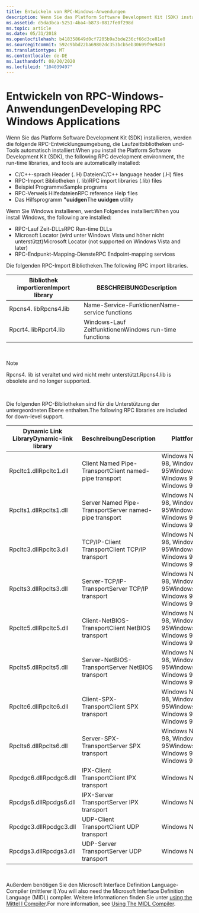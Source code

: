 ```yaml
---
title: Entwickeln von RPC-Windows-Anwendungen
description: Wenn Sie das Platform Software Development Kit (SDK) installieren, werden die folgenden RPC-Entwicklungsumgebungen, die Laufzeitbibliotheken und Tools automatisch installiert.
ms.assetid: d5da3bca-5251-4ba4-b873-0817fe0f298d
ms.topic: article
ms.date: 05/31/2018
ms.openlocfilehash: b418358649d0cf7205b9a3bde236cf66d3ce81e0
ms.sourcegitcommit: 592c9bbd22ba69802dc353bcb5eb30699f9e9403
ms.translationtype: MT
ms.contentlocale: de-DE
ms.lasthandoff: 08/20/2020
ms.locfileid: "104039497"
---
```

# <a name="developing-rpc-windows-applications"></a><span data-ttu-id="3adb2-103">Entwickeln von RPC-Windows-Anwendungen</span><span class="sxs-lookup"><span data-stu-id="3adb2-103">Developing RPC Windows Applications</span></span>

<span data-ttu-id="3adb2-104">Wenn Sie das Platform Software Development Kit (SDK) installieren, werden die folgende RPC-Entwicklungsumgebung, die Laufzeitbibliotheken und-Tools automatisch installiert:</span><span class="sxs-lookup"><span data-stu-id="3adb2-104">When you install the Platform Software Development Kit (SDK), the following RPC development environment, the run-time libraries, and tools are automatically installed:</span></span>

-   <span data-ttu-id="3adb2-105">C/C++-sprach Header (. H) Dateien</span><span class="sxs-lookup"><span data-stu-id="3adb2-105">C/C++ language header (.H) files</span></span>
-   <span data-ttu-id="3adb2-106">RPC-Import Bibliotheken (. lib)</span><span class="sxs-lookup"><span data-stu-id="3adb2-106">RPC import libraries (.lib) files</span></span>
-   <span data-ttu-id="3adb2-107">Beispiel Programme</span><span class="sxs-lookup"><span data-stu-id="3adb2-107">Sample programs</span></span>
-   <span data-ttu-id="3adb2-108">RPC-Verweis Hilfedateien</span><span class="sxs-lookup"><span data-stu-id="3adb2-108">RPC reference Help files</span></span>
-   <span data-ttu-id="3adb2-109">Das Hilfsprogramm **"uuidgen**</span><span class="sxs-lookup"><span data-stu-id="3adb2-109">The **uuidgen** utility</span></span>

<span data-ttu-id="3adb2-110">Wenn Sie Windows installieren, werden Folgendes installiert:</span><span class="sxs-lookup"><span data-stu-id="3adb2-110">When you install Windows, the following are installed:</span></span>

-   <span data-ttu-id="3adb2-111">RPC-Lauf Zeit-DLLs</span><span class="sxs-lookup"><span data-stu-id="3adb2-111">RPC Run-time DLLs</span></span>
-   <span data-ttu-id="3adb2-112">Microsoft Locator (wird unter Windows Vista und höher nicht unterstützt)</span><span class="sxs-lookup"><span data-stu-id="3adb2-112">Microsoft Locator (not supported on Windows Vista and later)</span></span>
-   <span data-ttu-id="3adb2-113">RPC-Endpunkt-Mapping-Dienste</span><span class="sxs-lookup"><span data-stu-id="3adb2-113">RPC Endpoint-mapping services</span></span>

<span data-ttu-id="3adb2-114">Die folgenden RPC-Import Bibliotheken.</span><span class="sxs-lookup"><span data-stu-id="3adb2-114">The following RPC import libraries.</span></span>



| <span data-ttu-id="3adb2-115">Bibliothek importieren</span><span class="sxs-lookup"><span data-stu-id="3adb2-115">Import library</span></span> | <span data-ttu-id="3adb2-116">BESCHREIBUNG</span><span class="sxs-lookup"><span data-stu-id="3adb2-116">Description</span></span>                |
|----------------|----------------------------|
| <span data-ttu-id="3adb2-117">Rpcns4. lib</span><span class="sxs-lookup"><span data-stu-id="3adb2-117">Rpcns4.lib</span></span>     | <span data-ttu-id="3adb2-118">Name-Service-Funktionen</span><span class="sxs-lookup"><span data-stu-id="3adb2-118">Name-service functions</span></span>     |
| <span data-ttu-id="3adb2-119">Rpcrt4. lib</span><span class="sxs-lookup"><span data-stu-id="3adb2-119">Rpcrt4.lib</span></span>     | <span data-ttu-id="3adb2-120">Windows-Lauf Zeitfunktionen</span><span class="sxs-lookup"><span data-stu-id="3adb2-120">Windows run-time functions</span></span> |



 

> [!Note]  
> <span data-ttu-id="3adb2-121">Rpcns4. lib ist veraltet und wird nicht mehr unterstützt.</span><span class="sxs-lookup"><span data-stu-id="3adb2-121">Rpcns4.lib is obsolete and no longer supported.</span></span>

 

<span data-ttu-id="3adb2-122">Die folgenden RPC-Bibliotheken sind für die Unterstützung der untergeordneten Ebene enthalten.</span><span class="sxs-lookup"><span data-stu-id="3adb2-122">The following RPC libraries are included for down-level support.</span></span>



| <span data-ttu-id="3adb2-123">Dynamic Link Library</span><span class="sxs-lookup"><span data-stu-id="3adb2-123">Dynamic-link library</span></span> | <span data-ttu-id="3adb2-124">Beschreibung</span><span class="sxs-lookup"><span data-stu-id="3adb2-124">Description</span></span>                 | <span data-ttu-id="3adb2-125">Plattform</span><span class="sxs-lookup"><span data-stu-id="3adb2-125">Platform</span></span>                           |
|----------------------|-----------------------------|------------------------------------|
| <span data-ttu-id="3adb2-126">Rpcltc1.dll</span><span class="sxs-lookup"><span data-stu-id="3adb2-126">Rpcltc1.dll</span></span>          | <span data-ttu-id="3adb2-127">Client Named Pipe-Transport</span><span class="sxs-lookup"><span data-stu-id="3adb2-127">Client named-pipe transport</span></span> | <span data-ttu-id="3adb2-128">Windows NT, Windows 98, Windows 95</span><span class="sxs-lookup"><span data-stu-id="3adb2-128">Windows NT, Windows 98, Windows 95</span></span> |
| <span data-ttu-id="3adb2-129">Rpclts1.dll</span><span class="sxs-lookup"><span data-stu-id="3adb2-129">Rpclts1.dll</span></span>          | <span data-ttu-id="3adb2-130">Server Named Pipe-Transport</span><span class="sxs-lookup"><span data-stu-id="3adb2-130">Server named-pipe transport</span></span> | <span data-ttu-id="3adb2-131">Windows NT, Windows 98, Windows 95</span><span class="sxs-lookup"><span data-stu-id="3adb2-131">Windows NT, Windows 98, Windows 95</span></span> |
| <span data-ttu-id="3adb2-132">Rpcltc3.dll</span><span class="sxs-lookup"><span data-stu-id="3adb2-132">Rpcltc3.dll</span></span>          | <span data-ttu-id="3adb2-133">TCP/IP-Client Transport</span><span class="sxs-lookup"><span data-stu-id="3adb2-133">Client TCP/IP transport</span></span>     | <span data-ttu-id="3adb2-134">Windows NT, Windows 98, Windows 95</span><span class="sxs-lookup"><span data-stu-id="3adb2-134">Windows NT, Windows 98, Windows 95</span></span> |
| <span data-ttu-id="3adb2-135">Rpclts3.dll</span><span class="sxs-lookup"><span data-stu-id="3adb2-135">Rpclts3.dll</span></span>          | <span data-ttu-id="3adb2-136">Server-TCP/IP-Transport</span><span class="sxs-lookup"><span data-stu-id="3adb2-136">Server TCP/IP transport</span></span>     | <span data-ttu-id="3adb2-137">Windows NT, Windows 98, Windows 95</span><span class="sxs-lookup"><span data-stu-id="3adb2-137">Windows NT, Windows 98, Windows 95</span></span> |
| <span data-ttu-id="3adb2-138">Rpcltc5.dll</span><span class="sxs-lookup"><span data-stu-id="3adb2-138">Rpcltc5.dll</span></span>          | <span data-ttu-id="3adb2-139">Client-NetBIOS-Transport</span><span class="sxs-lookup"><span data-stu-id="3adb2-139">Client NetBIOS transport</span></span>    | <span data-ttu-id="3adb2-140">Windows NT, Windows 98, Windows 95</span><span class="sxs-lookup"><span data-stu-id="3adb2-140">Windows NT, Windows 98, Windows 95</span></span> |
| <span data-ttu-id="3adb2-141">Rpclts5.dll</span><span class="sxs-lookup"><span data-stu-id="3adb2-141">Rpclts5.dll</span></span>          | <span data-ttu-id="3adb2-142">Server-NetBIOS-Transport</span><span class="sxs-lookup"><span data-stu-id="3adb2-142">Server NetBIOS transport</span></span>    | <span data-ttu-id="3adb2-143">Windows NT, Windows 98, Windows 95</span><span class="sxs-lookup"><span data-stu-id="3adb2-143">Windows NT, Windows 98, Windows 95</span></span> |
| <span data-ttu-id="3adb2-144">Rpcltc6.dll</span><span class="sxs-lookup"><span data-stu-id="3adb2-144">Rpcltc6.dll</span></span>          | <span data-ttu-id="3adb2-145">Client-SPX-Transport</span><span class="sxs-lookup"><span data-stu-id="3adb2-145">Client SPX transport</span></span>        | <span data-ttu-id="3adb2-146">Windows NT, Windows 98, Windows 95</span><span class="sxs-lookup"><span data-stu-id="3adb2-146">Windows NT, Windows 98, Windows 95</span></span> |
| <span data-ttu-id="3adb2-147">Rpclts6.dll</span><span class="sxs-lookup"><span data-stu-id="3adb2-147">Rpclts6.dll</span></span>          | <span data-ttu-id="3adb2-148">Server-SPX-Transport</span><span class="sxs-lookup"><span data-stu-id="3adb2-148">Server SPX transport</span></span>        | <span data-ttu-id="3adb2-149">Windows NT, Windows 98, Windows 95</span><span class="sxs-lookup"><span data-stu-id="3adb2-149">Windows NT, Windows 98, Windows 95</span></span> |
| <span data-ttu-id="3adb2-150">Rpcdgc6.dll</span><span class="sxs-lookup"><span data-stu-id="3adb2-150">Rpcdgc6.dll</span></span>          | <span data-ttu-id="3adb2-151">IPX-Client Transport</span><span class="sxs-lookup"><span data-stu-id="3adb2-151">Client IPX transport</span></span>        | <span data-ttu-id="3adb2-152">Windows NT</span><span class="sxs-lookup"><span data-stu-id="3adb2-152">Windows NT</span></span>                         |
| <span data-ttu-id="3adb2-153">Rpcdgs6.dll</span><span class="sxs-lookup"><span data-stu-id="3adb2-153">Rpcdgs6.dll</span></span>          | <span data-ttu-id="3adb2-154">IPX-Server Transport</span><span class="sxs-lookup"><span data-stu-id="3adb2-154">Server IPX transport</span></span>        | <span data-ttu-id="3adb2-155">Windows NT</span><span class="sxs-lookup"><span data-stu-id="3adb2-155">Windows NT</span></span>                         |
| <span data-ttu-id="3adb2-156">Rpcdgc3.dll</span><span class="sxs-lookup"><span data-stu-id="3adb2-156">Rpcdgc3.dll</span></span>          | <span data-ttu-id="3adb2-157">UDP-Client Transport</span><span class="sxs-lookup"><span data-stu-id="3adb2-157">Client UDP transport</span></span>        | <span data-ttu-id="3adb2-158">Windows NT</span><span class="sxs-lookup"><span data-stu-id="3adb2-158">Windows NT</span></span>                         |
| <span data-ttu-id="3adb2-159">Rpcdgs3.dll</span><span class="sxs-lookup"><span data-stu-id="3adb2-159">Rpcdgs3.dll</span></span>          | <span data-ttu-id="3adb2-160">UDP-Server Transport</span><span class="sxs-lookup"><span data-stu-id="3adb2-160">Server UDP transport</span></span>        | <span data-ttu-id="3adb2-161">Windows NT</span><span class="sxs-lookup"><span data-stu-id="3adb2-161">Windows NT</span></span>                         |



 

<span data-ttu-id="3adb2-162">Außerdem benötigen Sie den Microsoft Interface Definition Language-Compiler (mittlerer l).</span><span class="sxs-lookup"><span data-stu-id="3adb2-162">You will also need the Microsoft Interface Definition Language (MIDL) compiler.</span></span> <span data-ttu-id="3adb2-163">Weitere Informationen finden Sie unter [using the Mittel l Compiler](/windows/desktop/Midl/using-the-midl-compiler-2).</span><span class="sxs-lookup"><span data-stu-id="3adb2-163">For more information, see [Using The MIDL Compiler](/windows/desktop/Midl/using-the-midl-compiler-2).</span></span>

 

 